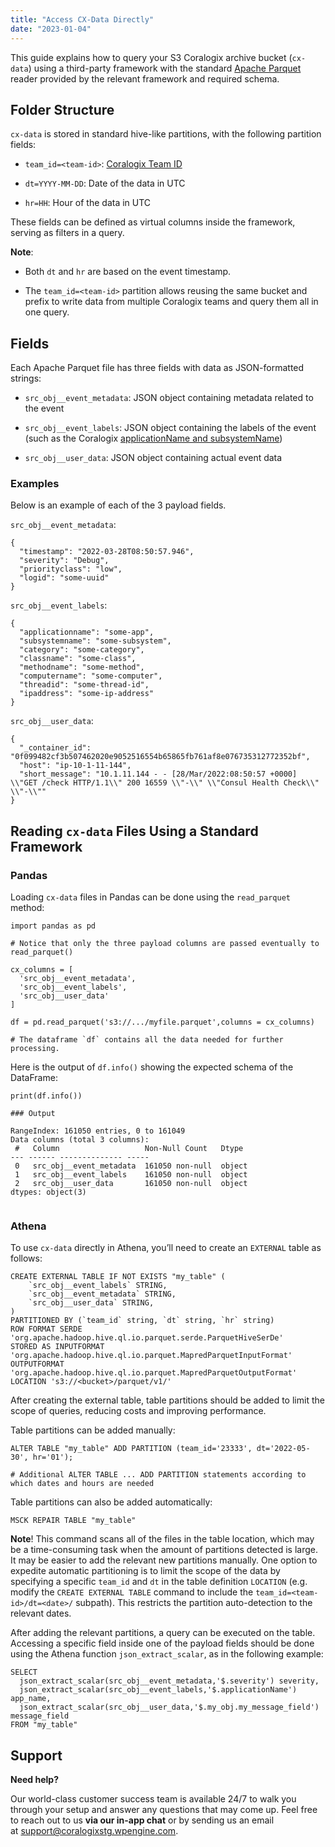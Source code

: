 ```yaml
---
title: "Access CX-Data Directly"
date: "2023-01-04"
---
```


This guide explains how to query your S3 Coralogix archive bucket (`cx-data`) using a third-party framework with the standard [Apache Parquet](https://parquet.apache.org/) reader provided by the relevant framework and required schema.

## Folder Structure

`cx-data` is stored in standard hive-like partitions, with the following partition fields:

- `team_id=<team-id>`: [Coralogix Team ID](https://coralogixstg.wpengine.com/docs/coralogix-team-id/)

- `dt=YYYY-MM-DD`: Date of the data in UTC

- `hr=HH`: Hour of the data in UTC

These fields can be defined as virtual columns inside the framework, serving as filters in a query.

**Note**:

- Both `dt` and `hr` are based on the event timestamp.

- The `team_id=<team-id>` partition allows reusing the same bucket and prefix to write data from multiple Coralogix teams and query them all in one query.

## Fields

Each Apache Parquet file has three fields with data as JSON-formatted strings:

- `src_obj__event_metadata`: JSON object containing metadata related to the event

- `src_obj__event_labels`: JSON object containing the labels of the event (such as the Coralogix [applicationName and subsystemName](https://coralogixstg.wpengine.com/docs/application-and-subsystem-names/))

- `src_obj__user_data`: JSON object containing actual event data

### Examples

Below is an example of each of the 3 payload fields.

`src_obj__event_metadata`:

```
{
  "timestamp": "2022-03-28T08:50:57.946",
  "severity": "Debug",
  "priorityclass": "low",
  "logid": "some-uuid"
}

```

`src_obj__event_labels`:

```
{
  "applicationname": "some-app",
  "subsystemname": "some-subsystem",
  "category": "some-category",
  "classname": "some-class",
  "methodname": "some-method",
  "computername": "some-computer",
  "threadid": "some-thread-id",
  "ipaddress": "some-ip-address"
}

```

`src_obj__user_data`:

```
{
  "_container_id": "0f099482cf3b507462020e9052516554b65865fb761af8e076735312772352bf",
  "host": "ip-10-1-11-144",
  "short_message": "10.1.11.144 - - [28/Mar/2022:08:50:57 +0000] \\"GET /check HTTP/1.1\\" 200 16559 \\"-\\" \\"Consul Health Check\\" \\"-\\""
}

```

## Reading `cx-data` Files Using a Standard Framework

### Pandas

Loading `cx-data` files in Pandas can be done using the `read_parquet` method:

```
import pandas as pd

# Notice that only the three payload columns are passed eventually to read_parquet()

cx_columns = [
  'src_obj__event_metadata',
  'src_obj__event_labels',
  'src_obj__user_data'
]

df = pd.read_parquet('s3://.../myfile.parquet',columns = cx_columns)

# The dataframe `df` contains all the data needed for further processing.

```

Here is the output of `df.info()` showing the expected schema of the DataFrame:

```
print(df.info())

### Output

RangeIndex: 161050 entries, 0 to 161049
Data columns (total 3 columns):
 #   Column                   Non-Null Count   Dtype
--- ------ -------------- -----
 0   src_obj__event_metadata  161050 non-null  object
 1   src_obj__event_labels    161050 non-null  object
 2   src_obj__user_data       161050 non-null  object
dtypes: object(3)


```

### Athena

To use `cx-data` directly in Athena, you’ll need to create an `EXTERNAL` table as follows:

```
CREATE EXTERNAL TABLE IF NOT EXISTS "my_table" (
	`src_obj__event_labels` STRING,
	`src_obj__event_metadata` STRING,
	`src_obj__user_data` STRING,
)
PARTITIONED BY (`team_id` string, `dt` string, `hr` string)
ROW FORMAT SERDE 'org.apache.hadoop.hive.ql.io.parquet.serde.ParquetHiveSerDe'
STORED AS INPUTFORMAT 'org.apache.hadoop.hive.ql.io.parquet.MapredParquetInputFormat'
OUTPUTFORMAT 'org.apache.hadoop.hive.ql.io.parquet.MapredParquetOutputFormat'
LOCATION 's3://<bucket>/parquet/v1/'

```

After creating the external table, table partitions should be added to limit the scope of queries, reducing costs and improving performance.

Table partitions can be added manually:

```
ALTER TABLE "my_table" ADD PARTITION (team_id='23333', dt='2022-05-30', hr='01');

# Additional ALTER TABLE ... ADD PARTITION statements according to which dates and hours are needed

```

Table partitions can also be added automatically:

```
MSCK REPAIR TABLE "my_table"

```

**Note**! This command scans all of the files in the table location, which may be a time-consuming task when the amount of partitions detected is large. It may be easier to add the relevant new partitions manually. One option to expedite automatic partitioning is to limit the scope of the data by specifying a specific `team_id` and `dt` in the table definition `LOCATION` (e.g. modify the `CREATE EXTERNAL TABLE` command to include the `team_id=<team-id>/dt=<date>/` subpath). This restricts the partition auto-detection to the relevant dates.

After adding the relevant partitions, a query can be executed on the table. Accessing a specific field inside one of the payload fields should be done using the Athena function `json_extract_scalar`, as in the following example:

```
SELECT
  json_extract_scalar(src_obj__event_metadata,'$.severity') severity,
  json_extract_scalar(src_obj__event_labels,'$.applicationName') app_name,
  json_extract_scalar(src_obj__user_data,'$.my_obj.my_message_field') message_field
FROM "my_table"

```

## Support

**Need help?**

Our world-class customer success team is available 24/7 to walk you through your setup and answer any questions that may come up. Feel free to reach out to us **via our in-app chat** or by sending us an email at [support@coralogixstg.wpengine.com](mailto:support@coralogixstg.wpengine.com).
